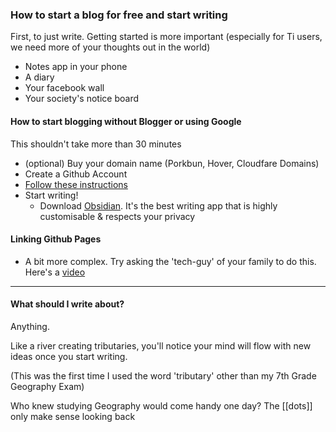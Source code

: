 ### How to start a blog for free and start writing

First, to just write. Getting started is more important (especially for Ti users, we need more of your thoughts out in the world)

- Notes app in your phone 
- A diary
- Your facebook wall 
- Your society's notice board 

#### How to start blogging without Blogger or using Google
This shouldn't take more than 30 minutes
- (optional) Buy your domain name (Porkbun, Hover, Cloudfare Domains)
- Create a Github Account 
- [Follow these instructions](https://chadbaldwin.net/2021/03/14/how-to-build-a-sql-blog.html)
- Start writing!
	- Download [Obsidian](https://obsidian.md). It's the best writing app that is highly customisable & respects your privacy

#### Linking Github Pages
- A bit more complex. Try asking the 'tech-guy' of your family to do this. Here's a [video](https://www.youtube.com/watch?v=EX4w9hsduNA)

----
#### What should I write about?
Anything. 

Like a river creating tributaries, you'll notice your mind will flow with new ideas once you start writing.

(This was the first time I used the word 'tributary' other than my 7th Grade Geography Exam) 

Who knew studying Geography would come handy one day? The [[dots]] only make sense looking back
